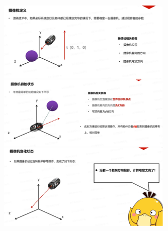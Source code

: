 ![输入图片说明](/imgs/2024-11-01/vqNFhUddJPl5RxED.png)
![输入图片说明](/imgs/2024-11-01/IY1DPBaTawXDzC5Q.png)
![输入图片说明](/imgs/2024-11-01/I4IEwdp9QVlUiRkU.png)
<!--stackedit_data:
eyJoaXN0b3J5IjpbLTM5NTExNzMwMV19
-->